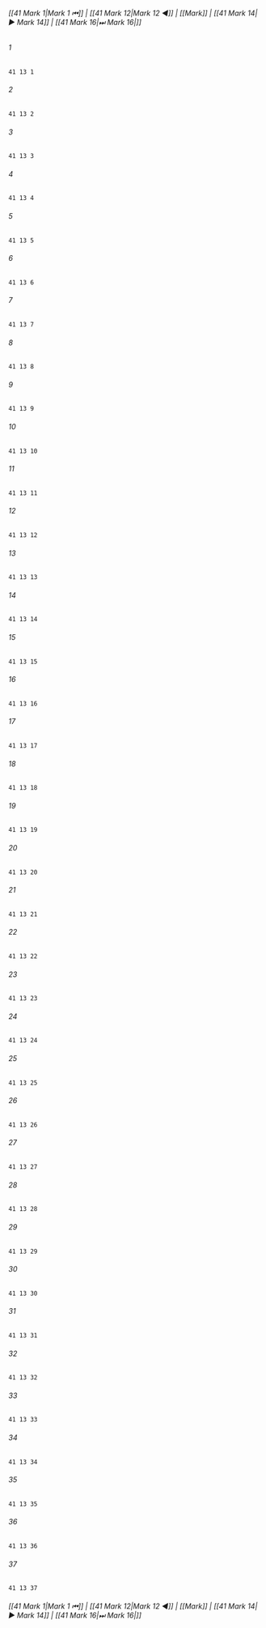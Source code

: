 
###### [[41 Mark 1|Mark 1 ⏮]] | [[41 Mark 12|Mark 12 ◀]] | [[Mark]] | [[41 Mark 14|▶ Mark 14]] | [[41 Mark 16|⏭ Mark 16|]]

###### 1
``` verse
41 13 1 
```
###### 2
``` verse
41 13 2 
```
###### 3
``` verse
41 13 3 
```
###### 4
``` verse
41 13 4 
```
###### 5
``` verse
41 13 5 
```
###### 6
``` verse
41 13 6 
```
###### 7
``` verse
41 13 7 
```
###### 8
``` verse
41 13 8 
```
###### 9
``` verse
41 13 9 
```
###### 10
``` verse
41 13 10 
```
###### 11
``` verse
41 13 11 
```
###### 12
``` verse
41 13 12 
```
###### 13
``` verse
41 13 13 
```
###### 14
``` verse
41 13 14 
```
###### 15
``` verse
41 13 15 
```
###### 16
``` verse
41 13 16 
```
###### 17
``` verse
41 13 17 
```
###### 18
``` verse
41 13 18 
```
###### 19
``` verse
41 13 19 
```
###### 20
``` verse
41 13 20 
```
###### 21
``` verse
41 13 21 
```
###### 22
``` verse
41 13 22 
```
###### 23
``` verse
41 13 23 
```
###### 24
``` verse
41 13 24 
```
###### 25
``` verse
41 13 25 
```
###### 26
``` verse
41 13 26 
```
###### 27
``` verse
41 13 27 
```
###### 28
``` verse
41 13 28 
```
###### 29
``` verse
41 13 29 
```
###### 30
``` verse
41 13 30 
```
###### 31
``` verse
41 13 31 
```
###### 32
``` verse
41 13 32 
```
###### 33
``` verse
41 13 33 
```
###### 34
``` verse
41 13 34 
```
###### 35
``` verse
41 13 35 
```
###### 36
``` verse
41 13 36 
```
###### 37
``` verse
41 13 37 
```

###### [[41 Mark 1|Mark 1 ⏮]] | [[41 Mark 12|Mark 12 ◀]] | [[Mark]] | [[41 Mark 14|▶ Mark 14]] | [[41 Mark 16|⏭ Mark 16|]]

